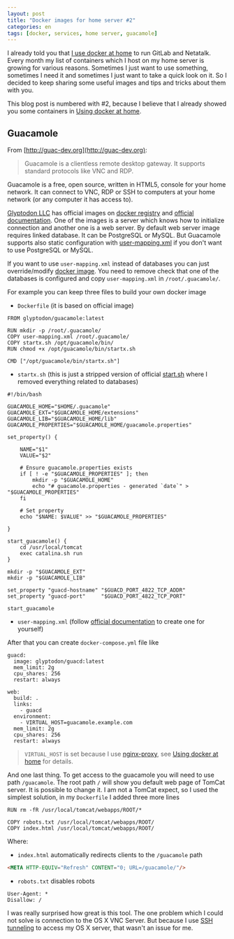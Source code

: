 ```yaml
---
layout: post
title: "Docker images for home server #2"
categories: en
tags: [docker, services, home server, guacamole]
---
```


I already told you that [I use docker at home](/en/archive/2015/03/18/docker-for-home-server/)
to run GitLab and Netatalk. Every month my list of containers which I host on my home server is growing
for various reasons. Sometimes I just want to use something, sometimes I need it and
sometimes I just want to take a quick look on it.
So I decided to keep sharing some useful images and tips and tricks about them with you.

This blog post is numbered with #2, because I believe that I already showed you some containers in [Using docker at home](/en/archive/2015/03/18/docker-for-home-server/).

## Guacamole

From [http://guac-dev.org](http://guac-dev.org):

> Guacamole is a clientless remote desktop gateway. It supports standard protocols like VNC and RDP.

Guacamole is a free, open source, written in HTML5, console for your home network. It can connect
to VNC, RDP or SSH to computers at your home network (or any computer it has access to).

[Glyptodon LLC](http://glyptodon.org) has official images on [docker registry](https://registry.hub.docker.com/repos/glyptodon/)
and [official documentation](http://guac-dev.org/doc/gug/guacamole-docker.html).
One of the images is a server which knows how to initialize connection
and another one is a web server.
By default web server image requires linked database. It can be PostgreSQL or MySQL.
But Guacamole supports also static configuration with
[user-mapping.xml](http://guac-dev.org/doc/gug/configuring-guacamole.html#basic-auth)
if you don't want to use PostgreSQL or MySQL.

If you want to use `user-mapping.xml` instead of databases you can just override/modify
[docker image](https://github.com/glyptodon/guacamole-docker).
You need to remove check that one of the databases is configured and copy
`user-mapping.xml` in `/root/.guacamole/`.

For example you can keep three files to build your own docker image

- `Dockerfile` (it is based on official image)

```
FROM glyptodon/guacamole:latest

RUN mkdir -p /root/.guacamole/
COPY user-mapping.xml /root/.guacamole/
COPY startx.sh /opt/guacamole/bin/
RUN chmod +x /opt/guacamole/bin/startx.sh

CMD ["/opt/guacamole/bin/startx.sh"]
```

- `startx.sh` (this is just a stripped version of official [start.sh](https://github.com/glyptodon/guacamole-docker/blob/master/bin/start.sh) where I removed everything related to databases)

```
#!/bin/bash

GUACAMOLE_HOME="$HOME/.guacamole"
GUACAMOLE_EXT="$GUACAMOLE_HOME/extensions"
GUACAMOLE_LIB="$GUACAMOLE_HOME/lib"
GUACAMOLE_PROPERTIES="$GUACAMOLE_HOME/guacamole.properties"

set_property() {

    NAME="$1"
    VALUE="$2"

    # Ensure guacamole.properties exists
    if [ ! -e "$GUACAMOLE_PROPERTIES" ]; then
        mkdir -p "$GUACAMOLE_HOME"
        echo "# guacamole.properties - generated `date`" > "$GUACAMOLE_PROPERTIES"
    fi

    # Set property
    echo "$NAME: $VALUE" >> "$GUACAMOLE_PROPERTIES"

}

start_guacamole() {
    cd /usr/local/tomcat
    exec catalina.sh run
}

mkdir -p "$GUACAMOLE_EXT"
mkdir -p "$GUACAMOLE_LIB"

set_property "guacd-hostname" "$GUACD_PORT_4822_TCP_ADDR"
set_property "guacd-port"     "$GUACD_PORT_4822_TCP_PORT"

start_guacamole
```

- `user-mapping.xml` (follow [official documentation](http://guac-dev.org/doc/gug/configuring-guacamole.html#basic-auth) to create one for yourself)

After that you can create `docker-compose.yml` file like

```
guacd:
  image: glyptodon/guacd:latest
  mem_limit: 2g
  cpu_shares: 256
  restart: always

web:
  build: .
  links:
    - guacd
  environment:
    - VIRTUAL_HOST=guacamole.example.com
  mem_limit: 2g
  cpu_shares: 256
  restart: always
```

> `VIRTUAL_HOST` is set because I use [nginx-proxy](https://github.com/jwilder/nginx-proxy), see [Using docker at home](/en/archive/2015/03/18/docker-for-home-server/) for details.

And one last thing. To get access to the guacamole you will need to use path
`/guacamole`. The root path `/` will show you default web page of TomCat server.
It is possible to change it. I am not a TomCat expect, so I used the simplest
solution, in my `Dockerfile` I added three more lines

```
RUN rm -fR /usr/local/tomcat/webapps/ROOT/*

COPY robots.txt /usr/local/tomcat/webapps/ROOT/
COPY index.html /usr/local/tomcat/webapps/ROOT/
```

Where:

- `index.html` automatically redirects clients to the `/guacamole` path

```html
<META HTTP-EQUIV="Refresh" CONTENT="0; URL=/guacamole/"/>
```

- `robots.txt` disables robots

```
User-Agent: *
Disallow: /
```

I was really surprised how great is this tool. The one problem which I could not solve
is connection to the OS X VNC Server. But because I use [SSH tunneling](/en/archive/2015/07/22/how-to-avoid-vpn-at-home/)
to access my OS X server, that wasn't an issue for me.
